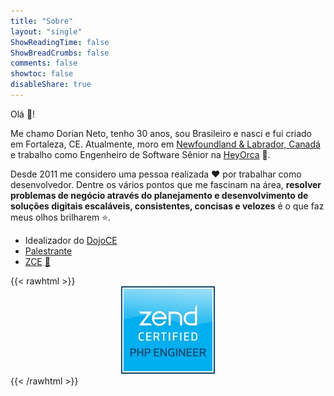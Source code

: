 ```yaml
---
title: "Sobre"
layout: "single"
ShowReadingTime: false
ShowBreadCrumbs: false
comments: false
showtoc: false
disableShare: true
---
```


Olá :wave:!

Me chamo Dorian Neto, tenho 30 anos, sou Brasileiro e nasci e fui criado em Fortaleza, CE. Atualmente, moro em [Newfoundland & Labrador, Canadá](https://goo.gl/maps/eGP98tZ28c6jEUu87) e trabalho como Engenheiro de Software Sênior na [HeyOrca](https://heyorca.com/) :whale:.

Desde 2011 me considero uma pessoa realizada :heart: por trabalhar como desenvolvedor. Dentre os vários pontos que me fascinam na área, **resolver problemas de negócio através do planejamento e desenvolvimento de soluções digitais escaláveis, consistentes, concisas e velozes** é o que faz meus olhos brilharem :star:.

- Idealizador do [DojoCE](https://github.com/dojo-ce "DojoCE")
- [Palestrante](/talks "Palestrante")
- [ZCE](https://www.zend-zce.com/en/yellow-pages/ZEND030288) [:eyes:](/pt/posts/guia-de-sobrevivencia-de-um-zcpe-zce/)

{{< rawhtml >}}
<a href="https://www.zend-zce.com/en/yellow-pages/ZEND030288" target="_blank" style="text-align: center; display: block; width: 100%; box-shadow: 0 0;">
    <img src="/images/zcpe-php-engineer-logo.jpg" style="display: inline;" />
</a>
{{< /rawhtml >}}
